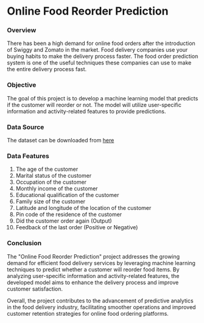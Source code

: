 # Online Food Reorder Prediction

### Overview
There has been a high demand for online food orders after the introduction of Swiggy and Zomato in the market. Food delivery companies use your buying habits to make the delivery process faster. The food order prediction system is one of the useful techniques these companies can use to make the entire delivery process fast.

### Objective
The goal of this project is to develop a machine learning model that predicts if the customer will reorder or not. The model will utilize user-specific information and activity-related features to provide predictions.

### Data Source
The dataset can be downloaded from [here](https://raw.githubusercontent.com/amankharwal/Website-data/master/onlinefoods.csv)

### Data Features
1. The age of the customer
2. Marital status of the customer
3. Occupation of the customer
4. Monthly income of the customer
5. Educational qualification of the customer
6. Family size of the customer
7. Latitude and longitude of the location of the customer
8. Pin code of the residence of the customer
9. Did the customer order again (Output)
10. Feedback of the last order (Positive or Negative)

### Conclusion
The "Online Food Reorder Prediction" project addresses the growing demand for efficient food delivery services by leveraging machine learning techniques to predict whether a customer will reorder food items. By analyzing user-specific information and activity-related features, the developed model aims to enhance the delivery process and improve customer satisfaction.

Overall, the project contributes to the advancement of predictive analytics in the food delivery industry, facilitating smoother operations and improved customer retention strategies for online food ordering platforms.

